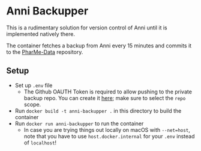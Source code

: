 # Anni Backupper

This is a rudimentary solution for version control of Anni until it is
implemented natively there.

The container fetches a backup from Anni every 15 minutes and commits it to the
[PharMe-Data](https://github.com/hpi-dhc/PharMe-Data) repository.

## Setup

- Set up `.env` file
  - The Github OAUTH Token is required to allow pushing to the private backup
    repo. You can create it [here](https://github.com/settings/tokens/new); make
    sure to select the `repo` scope.
- Run `docker build -t anni-backupper .` in this directory to build the
  container
- Run `docker run anni-backupper` to run the container
  - In case you are trying things out locally on macOS with `--net=host`, note
    that you have to use `host.docker.internal` for your `.env` instead of
    `localhost`!
